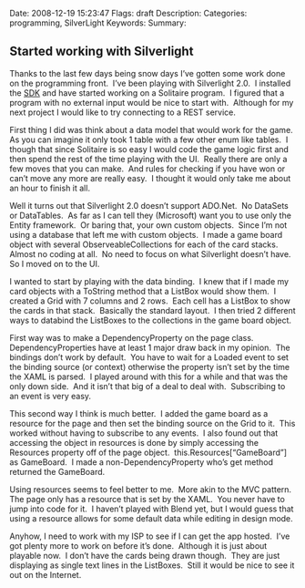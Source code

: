Date: 2008-12-19 15:23:47
Flags: draft
Description:
Categories: programming, SilverLight
Keywords:
Summary:

## Started working with Silverlight

Thanks to the last few days being snow days I’ve gotten some work done on the programming front.  I’ve been playing with Silverlight 2.0.  I installed the <a title="Microsoft® Silverlight™ Tools for Visual Studio 2008 SP1" href="http://go.microsoft.com/fwlink/?LinkId=129043">SDK</a> and have started working on a Solitaire program.  I figured that a program with no external input would be nice to start with.  Although for my next project I would like to try connecting to a REST service.

First thing I did was think about a data model that would work for the game.  As you can imagine it only took 1 table with a few other enum like tables.  I though that since Solitaire is so easy I would code the game logic first and then spend the rest of the time playing with the UI.  Really there are only a few moves that you can make.  And rules for checking if you have won or can’t move any more are really easy.  I thought it would only take me about an hour to finish it all.

Well it turns out that Silverlight 2.0 doesn’t support ADO.Net.  No DataSets or DataTables.  As far as I can tell they (Microsoft) want you to use only the Entity framework.  Or baring that, your own custom objects.  Since I’m not using a database that left me with custom objects.  I made a game board object with several ObserveableCollections for each of the card stacks.  Almost no coding at all.  No need to focus on what Silverlight doesn’t have.  So I moved on to the UI.

I wanted to start by playing with the data binding.  I knew that if I made my card objects with a ToString method that a ListBox would show them.  I created a Grid with 7 columns and 2 rows.  Each cell has a ListBox to show the cards in that stack.  Basically the standard layout.  I then tried 2 different ways to databind the ListBoxes to the collections in the game board object.

First way was to make a DependencyProperty on the page class.  DependencyProperties have at least 1 major draw back in my opinion.  The bindings don’t work by default.  You have to wait for a Loaded event to set the binding source (or context) otherwise the property isn’t set by the time the XAML is parsed.  I played around with this for a while and that was the only down side.  And it isn’t that big of a deal to deal with.  Subscribing to an event is very easy.

This second way I think is much better.  I added the game board as a resource for the page and then set the binding source on the Grid to it.  This worked without having to subscribe to any events.  I also found out that accessing the object in resources is done by simply accessing the Resources property off of the page object.  this.Resources[“GameBoard”] as GameBoard.  I made a non-DependencyProperty who’s get method returned the GameBoard.

Using resources seems to feel better to me.  More akin to the MVC pattern.  The page only has a resource that is set by the XAML.  You never have to jump into code for it.  I haven’t played with Blend yet, but I would guess that using a resource allows for some default data while editing in design mode.

Anyhow, I need to work with my ISP to see if I can get the app hosted.  I’ve got plenty more to work on before it’s done.  Although it is just about playable now.  I don’t have the cards being drawn though.  They are just displaying as single text lines in the ListBoxes.  Still it would be nice to see it out on the Internet.
